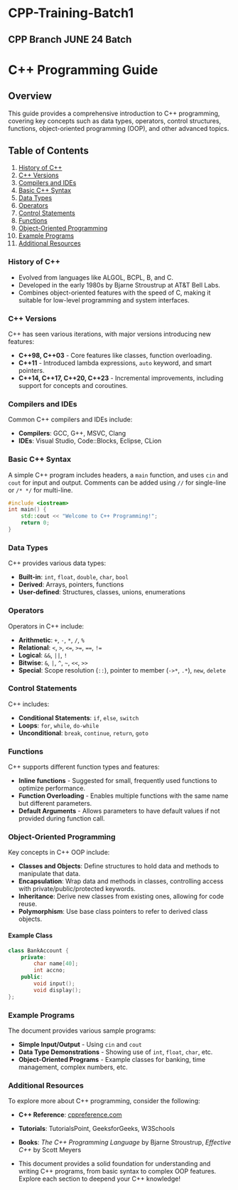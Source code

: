 # CPP-Training-Batch1

## CPP  Branch JUNE 24 Batch

# C++ Programming Guide

## Overview
This guide provides a comprehensive introduction to C++ programming, covering key concepts such as data types, operators, control structures, functions, object-oriented programming (OOP), and other advanced topics.

## Table of Contents
1. [History of C++](#history-of-c++)
2. [C++ Versions](#c++-versions)
3. [Compilers and IDEs](#compilers-and-ides)
4. [Basic C++ Syntax](#basic-c++-syntax)
5. [Data Types](#data-types)
6. [Operators](#operators)
7. [Control Statements](#control-statements)
8. [Functions](#functions)
9. [Object-Oriented Programming](#object-oriented-programming)
10. [Example Programs](#example-programs)
11. [Additional Resources](#additional-resources)


### History of C++
- Evolved from languages like ALGOL, BCPL, B, and C.
- Developed in the early 1980s by Bjarne Stroustrup at AT&T Bell Labs.
- Combines object-oriented features with the speed of C, making it suitable for low-level programming and system interfaces.

### C++ Versions
C++ has seen various iterations, with major versions introducing new features:
- **C++98, C++03** - Core features like classes, function overloading.
- **C++11** - Introduced lambda expressions, `auto` keyword, and smart pointers.
- **C++14, C++17, C++20, C++23** - Incremental improvements, including support for concepts and coroutines.

### Compilers and IDEs
Common C++ compilers and IDEs include:
- **Compilers**: GCC, G++, MSVC, Clang
- **IDEs**: Visual Studio, Code::Blocks, Eclipse, CLion

### Basic C++ Syntax
A simple C++ program includes headers, a `main` function, and uses `cin` and `cout` for input and output. Comments can be added using `//` for single-line or `/* */` for multi-line.

```cpp
#include <iostream>
int main() {
    std::cout << "Welcome to C++ Programming!";
    return 0;
}
```

### Data Types
C++ provides various data types:
- **Built-in**: `int`, `float`, `double`, `char`, `bool`
- **Derived**: Arrays, pointers, functions
- **User-defined**: Structures, classes, unions, enumerations

### Operators
Operators in C++ include:
- **Arithmetic**: `+`, `-`, `*`, `/`, `%`
- **Relational**: `<`, `>`, `<=`, `>=`, `==`, `!=`
- **Logical**: `&&`, `||`, `!`
- **Bitwise**: `&`, `|`, `^`, `~`, `<<`, `>>`
- **Special**: Scope resolution (`::`), pointer to member (`->*`, `.*`), `new`, `delete`

### Control Statements
C++ includes:
- **Conditional Statements**: `if`, `else`, `switch`
- **Loops**: `for`, `while`, `do-while`
- **Unconditional**: `break`, `continue`, `return`, `goto`

### Functions
C++ supports different function types and features:
- **Inline functions** - Suggested for small, frequently used functions to optimize performance.
- **Function Overloading** - Enables multiple functions with the same name but different parameters.
- **Default Arguments** - Allows parameters to have default values if not provided during function call.

### Object-Oriented Programming
Key concepts in C++ OOP include:
- **Classes and Objects**: Define structures to hold data and methods to manipulate that data.
- **Encapsulation**: Wrap data and methods in classes, controlling access with private/public/protected keywords.
- **Inheritance**: Derive new classes from existing ones, allowing for code reuse.
- **Polymorphism**: Use base class pointers to refer to derived class objects.
  
#### Example Class
```cpp
class BankAccount {
    private:
        char name[40];
        int accno;
    public:
        void input();
        void display();
};
```

### Example Programs
The document provides various sample programs:
- **Simple Input/Output** - Using `cin` and `cout`
- **Data Type Demonstrations** - Showing use of `int`, `float`, `char`, etc.
- **Object-Oriented Programs** - Example classes for banking, time management, complex numbers, etc.

### Additional Resources
To explore more about C++ programming, consider the following:
- **C++ Reference**: [cppreference.com](https://en.cppreference.com/)
- **Tutorials**: TutorialsPoint, GeeksforGeeks, W3Schools
- **Books**: *The C++ Programming Language* by Bjarne Stroustrup, *Effective C++* by Scott Meyers


- This document provides a solid foundation for understanding and writing C++ programs, from basic syntax to complex OOP features. Explore each section to deepend your C++ knowledge!
